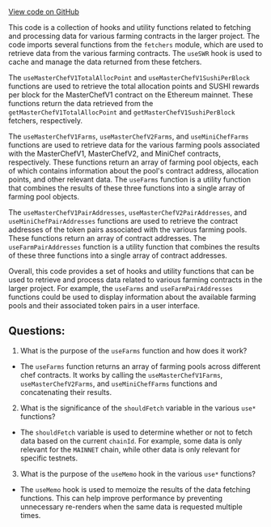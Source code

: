 [View code on GitHub](zoo-labs/zoo/blob/master/core/src/services/graph/hooks/index.ts)

This code is a collection of hooks and utility functions related to fetching and processing data for various farming contracts in the larger project. The code imports several functions from the `fetchers` module, which are used to retrieve data from the various farming contracts. The `useSWR` hook is used to cache and manage the data returned from these fetchers.

The `useMasterChefV1TotalAllocPoint` and `useMasterChefV1SushiPerBlock` functions are used to retrieve the total allocation points and SUSHI rewards per block for the MasterChefV1 contract on the Ethereum mainnet. These functions return the data retrieved from the `getMasterChefV1TotalAllocPoint` and `getMasterChefV1SushiPerBlock` fetchers, respectively.

The `useMasterChefV1Farms`, `useMasterChefV2Farms`, and `useMiniChefFarms` functions are used to retrieve data for the various farming pools associated with the MasterChefV1, MasterChefV2, and MiniChef contracts, respectively. These functions return an array of farming pool objects, each of which contains information about the pool's contract address, allocation points, and other relevant data. The `useFarms` function is a utility function that combines the results of these three functions into a single array of farming pool objects.

The `useMasterChefV1PairAddresses`, `useMasterChefV2PairAddresses`, and `useMiniChefPairAddresses` functions are used to retrieve the contract addresses of the token pairs associated with the various farming pools. These functions return an array of contract addresses. The `useFarmPairAddresses` function is a utility function that combines the results of these three functions into a single array of contract addresses.

Overall, this code provides a set of hooks and utility functions that can be used to retrieve and process data related to various farming contracts in the larger project. For example, the `useFarms` and `useFarmPairAddresses` functions could be used to display information about the available farming pools and their associated token pairs in a user interface.
## Questions: 
 1. What is the purpose of the `useFarms` function and how does it work?
- The `useFarms` function returns an array of farming pools across different chef contracts. It works by calling the `useMasterChefV1Farms`, `useMasterChefV2Farms`, and `useMiniChefFarms` functions and concatenating their results.

2. What is the significance of the `shouldFetch` variable in the various `use*` functions?
- The `shouldFetch` variable is used to determine whether or not to fetch data based on the current `chainId`. For example, some data is only relevant for the `MAINNET` chain, while other data is only relevant for specific testnets.

3. What is the purpose of the `useMemo` hook in the various `use*` functions?
- The `useMemo` hook is used to memoize the results of the data fetching functions. This can help improve performance by preventing unnecessary re-renders when the same data is requested multiple times.